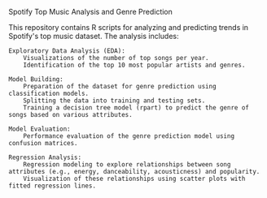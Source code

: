 Spotify Top Music Analysis and Genre Prediction

This repository contains R scripts for analyzing and predicting trends in Spotify's top music dataset. The analysis includes:

    Exploratory Data Analysis (EDA):
        Visualizations of the number of top songs per year.
        Identification of the top 10 most popular artists and genres.

    Model Building:
        Preparation of the dataset for genre prediction using classification models.
        Splitting the data into training and testing sets.
        Training a decision tree model (rpart) to predict the genre of songs based on various attributes.

    Model Evaluation:
        Performance evaluation of the genre prediction model using confusion matrices.

    Regression Analysis:
        Regression modeling to explore relationships between song attributes (e.g., energy, danceability, acousticness) and popularity.
        Visualization of these relationships using scatter plots with fitted regression lines.
